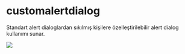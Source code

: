 # customalertdialog
 Standart alert dialoglardan sıkılmış kişilere özelleştirilebilir alert dialog kullanımı sunar.
 
[![](https://jitpack.io/v/ugny/customalertdialog.svg)](https://jitpack.io/#ugny/customalertdialog)
